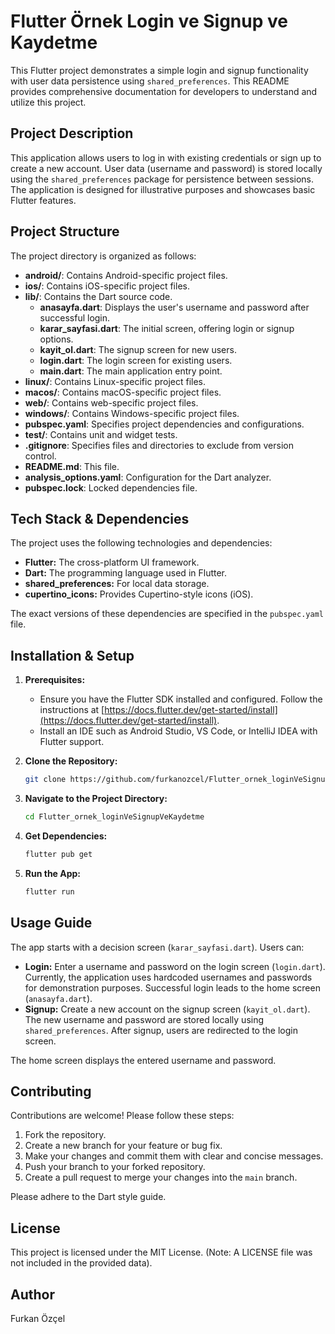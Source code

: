 # Flutter Örnek Login ve Signup ve Kaydetme

This Flutter project demonstrates a simple login and signup functionality with user data persistence using `shared_preferences`.  This README provides comprehensive documentation for developers to understand and utilize this project.

## Project Description

This application allows users to log in with existing credentials or sign up to create a new account. User data (username and password) is stored locally using the `shared_preferences` package for persistence between sessions.  The application is designed for illustrative purposes and showcases basic Flutter features.

## Project Structure

The project directory is organized as follows:

- **android/**: Contains Android-specific project files.
- **ios/**: Contains iOS-specific project files.
- **lib/**: Contains the Dart source code.
    - **anasayfa.dart**: Displays the user's username and password after successful login.
    - **karar_sayfasi.dart**: The initial screen, offering login or signup options.
    - **kayit_ol.dart**: The signup screen for new users.
    - **login.dart**: The login screen for existing users.
    - **main.dart**: The main application entry point.
- **linux/**: Contains Linux-specific project files.
- **macos/**: Contains macOS-specific project files.
- **web/**: Contains web-specific project files.
- **windows/**: Contains Windows-specific project files.
- **pubspec.yaml**: Specifies project dependencies and configurations.
- **test/**: Contains unit and widget tests.
- **.gitignore**: Specifies files and directories to exclude from version control.
- **README.md**: This file.
- **analysis_options.yaml**: Configuration for the Dart analyzer.
- **pubspec.lock**: Locked dependencies file.


## Tech Stack & Dependencies

The project uses the following technologies and dependencies:

- **Flutter:** The cross-platform UI framework.
- **Dart:** The programming language used in Flutter.
- **shared_preferences:** For local data storage.
- **cupertino_icons:** Provides Cupertino-style icons (iOS).

The exact versions of these dependencies are specified in the `pubspec.yaml` file.


## Installation & Setup

1. **Prerequisites:**
   - Ensure you have the Flutter SDK installed and configured.  Follow the instructions at [https://docs.flutter.dev/get-started/install](https://docs.flutter.dev/get-started/install).
   - Install an IDE such as Android Studio, VS Code, or IntelliJ IDEA with Flutter support.

2. **Clone the Repository:**

   ```bash
   git clone https://github.com/furkanozcel/Flutter_ornek_loginVeSignupVeKaydetme.git
   ```

3. **Navigate to the Project Directory:**

   ```bash
   cd Flutter_ornek_loginVeSignupVeKaydetme
   ```

4. **Get Dependencies:**

   ```bash
   flutter pub get
   ```

5. **Run the App:**

   ```bash
   flutter run
   ```


## Usage Guide

The app starts with a decision screen (`karar_sayfasi.dart`).  Users can:

- **Login:** Enter a username and password on the login screen (`login.dart`).  Currently, the application uses hardcoded usernames and passwords for demonstration purposes. Successful login leads to the home screen (`anasayfa.dart`).
- **Signup:** Create a new account on the signup screen (`kayit_ol.dart`). The new username and password are stored locally using `shared_preferences`. After signup, users are redirected to the login screen.

The home screen displays the entered username and password.


## Contributing

Contributions are welcome! Please follow these steps:

1. Fork the repository.
2. Create a new branch for your feature or bug fix.
3. Make your changes and commit them with clear and concise messages.
4. Push your branch to your forked repository.
5. Create a pull request to merge your changes into the `main` branch.

Please adhere to the Dart style guide.


## License

This project is licensed under the MIT License.  (Note: A LICENSE file was not included in the provided data).

## Author

Furkan Özçel
